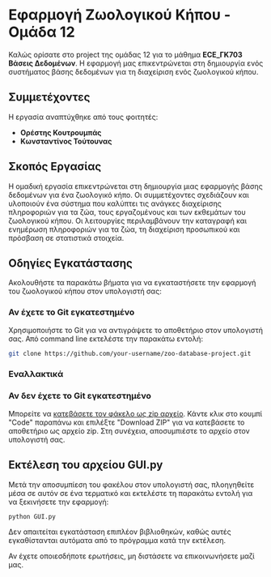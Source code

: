 # Εφαρμογή Ζωολογικού Κήπου - Ομάδα 12

Καλώς ορίσατε στο project της ομάδας 12 για το μάθημα **ECE_ΓΚ703 Βάσεις Δεδομένων**. Η εφαρμογή μας επικεντρώνεται στη δημιουργία ενός συστήματος βάσης δεδομένων για τη διαχείριση ενός ζωολογικού κήπου.

## Συμμετέχοντες

Η εργασία αναπτύχθηκε από τους φοιτητές:
- **Ορέστης Κουτρουμπάς**
- **Κωνσταντίνος Τούτουνας**

## Σκοπός Εργασίας 

Η ομαδική εργασία επικεντρώνεται στη δημιουργία μιας εφαρμογής βάσης δεδομένων για ένα ζωολογικό κήπο. Οι συμμετέχοντες σχεδιάζουν και υλοποιούν ένα σύστημα που καλύπτει τις ανάγκες διαχείρισης πληροφοριών για τα ζώα, τους εργαζομένους και των εκθεμάτων του ζωολογικού κήπου. Οι λειτουργίες περιλαμβάνουν την καταγραφή και ενημέρωση πληροφοριών για τα ζώα, τη διαχείριση προσωπικού και πρόσβαση σε στατιστικά στοιχεία.

## Οδηγίες Εγκατάστασης

Ακολουθήστε τα παρακάτω βήματα για να εγκαταστήσετε την εφαρμογή του ζωολογικού κήπου στον υπολογιστή σας:

### Αν έχετε το Git εγκατεστημένο

Χρησιμοποιήστε το Git για να αντιγράψετε το αποθετήριο στον υπολογιστή σας. Από command line εκτελέστε την παρακάτω εντολή:

```bash
git clone https://github.com/your-username/zoo-database-project.git
```

### Εναλλακτικά


### Αν δεν έχετε το Git εγκατεστημένο

Μπορείτε να [κατεβάσετε τον φάκελο ως zip αρχείο](https://github.com/Database-Project-Team-12/Zoo-Management-System/tree/main). 
Κάντε κλικ στο κουμπί "Code" παραπάνω και επιλέξτε "Download ZIP" για να κατεβάσετε το αποθετήριο ως αρχείο zip.
Στη συνέχεια, αποσυμπιέστε το αρχείο στον υπολογιστή σας.

## Εκτέλεση του αρχείου GUI.py

Μετά την αποσυμπίεση του φακέλου στον υπολογιστή σας, πλοηγηθείτε μέσα σε αυτόν σε ένα τερματικό και εκτελέστε τη παρακάτω εντολή για να ξεκινήσετε την εφαρμογή:

```bash
python GUI.py
```

Δεν απαιτείται εγκατάσταση επιπλέον βιβλιοθηκών, καθώς αυτές εγκαθίστανται αυτόματα από το πρόγραμμα κατά την εκτέλεση.

Αν έχετε οποιεσδήποτε ερωτήσεις, μη διστάσετε να επικοινωνήσετε μαζί μας.
